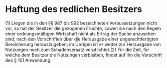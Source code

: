 # Haftung des redlichen Besitzers

(1) Liegen die in den §§ 987 bis 992 bezeichneten Voraussetzungen nicht vor, so hat der Besitzer die gezogenen Früchte, soweit sie nach den Regeln einer ordnungsmäßigen Wirtschaft nicht als Ertrag der Sache anzusehen sind, nach den Vorschriften über die Herausgabe einer ungerechtfertigten Bereicherung herauszugeben; im Übrigen ist er weder zur Herausgabe von Nutzungen noch zum Schadensersatz verpflichtet.(2) Für die Zeit, für welche dem Besitzer die Nutzungen verbleiben, findet auf ihn die Vorschrift des § 101 Anwendung. 


